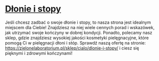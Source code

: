 # [Dłonie i stopy](https://zielonelaboratorium.pl/sklep/cialo/dlonie-i-stopy/)

Jeśli chcesz zadbać o swoje dłonie i stopy, to nasza strona jest idealnym miejscem dla Ciebie! Znajdziesz na niej wiele cennych porad i wskazówek, jak utrzymać swoje kończyny w dobrej kondycji. Ponadto, polecamy nasz sklep, gdzie znajdziesz wysokiej jakości kosmetyki pielęgnacyjne, które pomogą Ci w pielęgnacji dłoni i stóp. Sprawdź naszą ofertę na stronie: https://zielonelaboratorium.pl/sklep/cialo/dlonie-i-stopy/ i ciesz się pięknymi i zdrowymi kończynami!